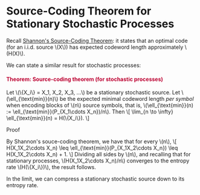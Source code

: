 # Source-Coding Theorem for Stationary Stochastic Processes

<p>Recall <a title="Theorem: Shannon's Source-Coding Theorem (Optimal Codes)" href="https://canvas.uva.nl/courses/10933/pages/theorem-shannons-source-coding-theorem-optimal-codes" data-api-endpoint="https://canvas.uva.nl/api/v1/courses/10933/pages/theorem-shannons-source-coding-theorem-optimal-codes" data-api-returntype="Page">Shannon's Source-Coding Theorem</a>: it states that an optimal code (for an i.i.d. source \(X\)) has expected codeword length approximately \(H(X)\).</p>
<p>We can state a similar result for stochastic processes:</p>
<div class="content-box pad-box-mini border border-trbl border-round">
<h4 style="color: #bc0031;"><strong>Theorem: Source-coding theorem (for stochastic processes)</strong></h4>
Let \(\{X_i\} = X_1, X_2, X_3, ...\) be a stationary stochastic source. Let \(\ell_{\text{min}}(n)\) be the expected minimal codeword length <i>per symbol</i> when encoding blocks of \(n\) source symbols, that is, \(\ell_{\text{min}}(n) := \ell_{\text{min}}(P_{X_1\cdots X_n})/n\). Then \[ \lim_{n \to \infty} \ell_{\text{min}}(n) = H(\{X_i\}). \]
<p><span class="element_toggler" role="button" aria-controls="group7" aria-label="Toggler" aria-expanded="false"><span class="Button">Proof</span></span></p>
<div id="group7" style="">
<div class="content-box">By Shannon's souce-coding theorem, we have that for every \(n\), \[ H(X_1X_2\cdots X_n) \leq \ell_{\text{min}}(P_{X_1X_2\cdots X_n}) \leq H(X_1X_2\cdots X_n) + 1. \] Dividing all sides by \(n\), and recalling that for stationary processes, \(H(X_1X_2\cdots X_n)/n\) converges to the entropy rate \(H(\{X_i\})\), the result follows.</div>
</div>
</div>
<p>In the limit, we can compress a stationary stochastic source down to its entropy rate.</p>